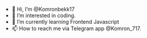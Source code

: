 - 👋 Hi, I’m @Komronbekk17
- 👀 I’m interested in coding.
- 🌱 I’m currently learning Frontend Javascript
- 📫 How to reach me via Telegram app @Komron_717.
